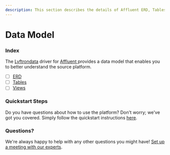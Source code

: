 ```yaml
---
description: This section describes the details of Affluent ERD, Tables, and Views.
---
```


# Data Model

### Index

The  [Lyftrondata](https://www.lyftrondata.com/) driver for [Affluent](https://www.lyftrondata.com/integration/affluent/)[ ](https://www.lyftrondata.com/integration/affluent/)provides a data model that enables you to better understand the source platform.

* [ ] [ERD](../../../marketing-analytics/affluent/data-model/erd.md)
* [ ] [Tables](../../../marketing-analytics/affluent/data-model/tables.md)
* [ ] [Views](../../../marketing-analytics/affluent/data-model/views.md)

### Quickstart Steps

Do you have questions about how to use the platform? Don't worry; we've got you covered. Simply follow the quickstart instructions [here](../../../../quickstart-steps.md).

### Questions? <a href="#questions" id="questions"></a>

We're always happy to help with any other questions you might have! [Set up a meeting with our experts](https://www.lyftrondata.com/book-a-meeting/).

